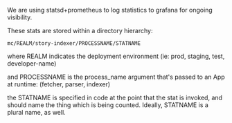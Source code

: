 We are using statsd+prometheus to log statistics to grafana for ongoing visibility.

These stats are stored within a directory hierarchy:

`mc/REALM/story-indexer/PROCESSNAME/STATNAME`

where REALM indicates the deployment environment (ie: prod, staging, test, developer-name)

and PROCESSNAME is the process_name argument that's passed to an App at runtime: (fetcher, parser, indexer)

the STATNAME is specified in code at the point that the stat is invoked, and should name the thing which is being counted.
Ideally, STATNAME is a plural name, as well.
